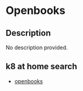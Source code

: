 # Openbooks

## Description

No description provided.

## k8 at home search

- [openbooks](https://nanne.dev/k8s-at-home-search/#/openbooks)
